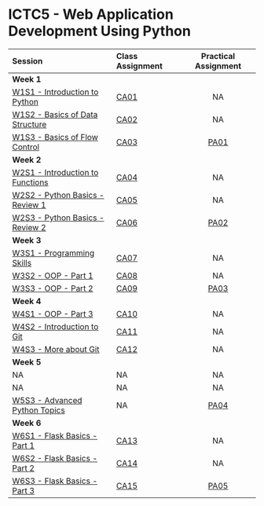 # ICTC5 - Web Application Development Using Python 

| Session                                      | Class Assignment                    |       Practical Assignment       |
| :------------------------------------------- | :---------------------------------- | :------------------------------: |
| **Week 1**                                   |
| [W1S1 - Introduction to Python](./W1/S1/)    | [CA01](./W1/S1/CA01.md)             |                NA                |
| [W1S2 - Basics of Data Structure](./W1/S2/)  | [CA02](./W1/S2/CA02.md)             |                NA                |
| [W1S3 - Basics of Flow Control](./W1/S3/)    | [CA03](./W1/S3/CA03.md)             |     [PA01](./W1/S3/PA01.md)      |
| **Week 2**                                   |
| [W2S1 - Introduction to Functions](./W2/S1/) | [CA04](./W2/S1/CA04.md)             |                NA                |
| [W2S2 - Python Basics - Review 1](./W2/S2/)  | [CA05](./W2/S2/CA05.md)             |                NA                |
| [W2S3 - Python Basics - Review 2](./W2/S3/)  | [CA06](./W2/S3/CA06-Tic-Tac-Toe.md) | [PA02](./W2/S3/PA02-Fruitman.md) |
| **Week 3**                                   |
| [W3S1 - Programming Skills](./W3/S1/)        | [CA07](./W3/S1/CA07.md)             |                NA                |
| [W3S2 - OOP - Part 1](./W3/S2/)              | [CA08](./W3/S2/CA08.md)             |                NA                |
| [W3S3 - OOP - Part 2](./W3/S3/)              | [CA09](./W3/S3/CA00.md)             |  [PA03](./W3/S3/PA03-Shapes.md)  |
| **Week 4**                                   |
| [W4S1 - OOP - Part 3](./W4/S1/)              | [CA10](./W4/S1/CA10.md)             |                NA                |
| [W4S2 - Introduction to Git](./W4/S2/)       | [CA11](./W4/S2/CA11.md)             |                NA                |
| [W4S3 - More about Git](./W4/S2/)            | [CA12](./W4/S2/CA11.md)             |                NA                |
| **Week 5**                                   |
| NA                                           | NA                                  |                NA                |
| NA                                           | NA                                  |                NA                |
| [W5S3 - Advanced Python Topics](./W5/S3/)    | NA                                  |     [PA04](./W5/S3/PA04.md)      |
| **Week 6**                                   |
| [W6S1 - Flask Basics - Part 1](./W6/S1/)     | [CA13](./W6/S1/CA00.md)             |                NA                |
| [W6S2 - Flask Basics - Part 2](./W6/S2/)     | [CA14](./W6/S2/CA00.md)             |                NA                |
| [W6S3 - Flask Basics - Part 3](./W6/S3/)     | [CA15](./W6/S3/CA00.md)             |     [PA05](./W6/S3/PA05.md)      |
